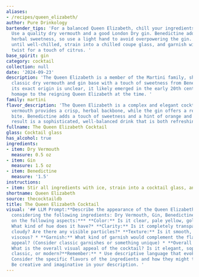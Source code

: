 ```yaml
---
aliases:
- /recipes/queen_elizabeth/
author: Pure Drinkology
bartender_tips: 'For a balanced Queen Elizabeth, chill your ingredients thoroughly.
  Use a quality dry vermouth and a good London Dry gin. Benedictine adds a unique
  herbal sweetness, so use a light hand to avoid overpowering the gin. Stir with ice
  until well-chilled, strain into a chilled coupe glass, and garnish with a lemon
  twist for a touch of citrus. '
base_spirit: gin
category: cocktail
collection: null
date: '2024-09-23'
description: 'The Queen Elizabeth is a member of the Martini family, showcasing the
  classic dry vermouth and gin base with a touch of sweetness from Benedictine. While
  its exact origin is unclear, it likely emerged in the early 20th century, paying
  homage to the reigning Queen Elizabeth at the time. '
family: martini
flavor_description: 'The Queen Elizabeth is a complex and elegant cocktail. The dry
  vermouth provides a crisp, herbal backbone, while the gin offers a refreshing juniper
  bite. Benedictine adds a touch of sweetness and a hint of orange and spice. The
  result is a sophisticated, well-balanced drink that is both refreshing and intriguing. '
fullname: The Queen Elizabeth Cocktail
glass: Cocktail glass
has_alcohol: true
ingredients:
- item: Dry Vermouth
  measure: 0.5 oz
- item: Gin
  measure: 1.5 oz
- item: Benedictine
  measure: '1.5'
instructions:
- item: Stir all ingredients with ice, strain into a cocktail glass, and serve.
shortname: Queen Elizabeth
source: thecocktaildb
title: The Queen Elizabeth Cocktail
visual: '## LLM Prompt:**Describe the appearance of the Queen Elizabeth cocktail,
  considering the following ingredients: Dry Vermouth, Gin, Benedictine.****Focus
  on the following aspects:*** **Color:** Is it clear, pale yellow, golden, amber?
  What kind of hue does it have?* **Clarity:** Is it completely transparent or slightly
  cloudy? Are there any visible particles?* **Texture:** Is it smooth, oily, or slightly
  viscous? * **Garnish:** What kind of garnish would complement the flavors and visually
  appeal? (Consider classic garnishes or something unique) * **Overall Impression:**
  What is the overall visual appeal of the cocktail? Is it elegant, sophisticated,
  classic, or modern?**Remember:** * Use descriptive language that evokes imagery.*
  Consider the specific flavors of the ingredients and how they might translate visually.*
  Be creative and imaginative in your description. '
---
```



